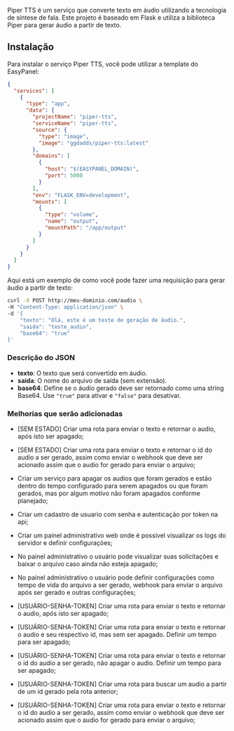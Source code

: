 
Piper TTS é um serviço que converte texto em áudio utilizando a tecnologia de síntese de fala. Este projeto é baseado em Flask e utiliza a biblioteca Piper para gerar áudio a partir de texto.

## Instalação

Para instalar o serviço Piper TTS, você pode utilizar a template do EasyPanel:



```json
{
  "services": [
    {
      "type": "app",
      "data": {
        "projectName": "piper-tts",
        "serviceName": "piper-tts",
        "source": {
          "type": "image",
          "image": "ggdadds/piper-tts:latest"
        },
        "domains": [
          {
            "host": "$(EASYPANEL_DOMAIN)",
            "port": 5000
          }
        ],
        "env": "FLASK_ENV=development",
        "mounts": [
          {
            "type": "volume",
            "name": "output",
            "mountPath": "/app/output"
          }
        ]
      }
    }
  ]
}
```



Aqui está um exemplo de como você pode fazer uma requisição para gerar áudio a partir de texto:

```bash
curl -X POST http://meu-dominio.com/audio \
-H "Content-Type: application/json" \
-d '{
    "texto": "Olá, este é um teste de geração de áudio.",
    "saida": "teste_audio",
    "base64": "true"
}'

```




### Descrição do JSON

- **texto**: O texto que será convertido em áudio.
- **saida**: O nome do arquivo de saída (sem extensão).
- **base64**: Define se o áudio gerado deve ser retornado como uma string Base64. Use `"true"` para ativar e `"false"` para desativar.



### Melhorias que serão adicionadas

- [SEM ESTADO] Criar uma rota para enviar o texto e retornar o audio, após isto ser apagado;

- [SEM ESTADO] Criar uma rota para enviar o texto e retornar o id do audio a ser gerado, assim como enviar o webhook que deve ser acionado assim que o audio for gerado para enviar o arquivo;

- Criar um serviço para apagar os audios que foram gerados e estão dentro do tempo configurado para serem apagados ou que foram gerados, mas por algum motivo não foram apagados conforme planejado;

- Criar um cadastro de usuario com senha e autenticação por token na api;

- Criar um painel administrativo web onde é possível visualizar os logs do servidor e definir configurações;

- No painel administrativo o usuário pode visualizar suas solicitações e baixar o arquivo caso ainda não esteja apagado;

- No painel administrativo o usuário pode definir configurações como tempo de vida do arquivo a ser gerado, webhook para enviar o arquivo após ser gerado e outras configurações;

- [USUÁRIO-SENHA-TOKEN] Criar uma rota para enviar o texto e retornar o audio, após isto ser apagado;

- [USUÁRIO-SENHA-TOKEN] Criar uma rota para enviar o texto e retornar o audio e seu respectivo id, mas sem ser apagado. Definir um tempo para ser apagado;

- [USUÁRIO-SENHA-TOKEN] Criar uma rota para enviar o texto e retornar o id do audio a ser gerado, não apagar o audio. Definir um tempo para ser apagado;

- [USUÁRIO-SENHA-TOKEN] Criar uma rota para buscar um audio a partir de um id gerado pela rota anterior;

- [USUÁRIO-SENHA-TOKEN] Criar uma rota para enviar o texto e retornar o id do audio a ser gerado, assim como enviar o webhook que deve ser acionado assim que o audio for gerado para enviar o arquivo;
